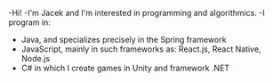 -Hi!
-I'm Jacek and I'm interested in programming and algorithmics.
-I program in:
- Java, and specializes precisely in the Spring framework
- JavaScript, mainly in such frameworks as: React.js, React Native, Node.js
- C# in which I create games in Unity and framework .NET
<!---
Jacpio/Jacpio is a ✨ special ✨ repository because its `README.md` (this file) appears on your GitHub profile.
You can click the Preview link to take a look at your changes.
--->
